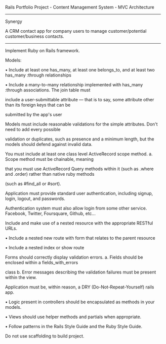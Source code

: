 Rails Portfolio Project - Content Management System - MVC Architecture

_________________________________________________________________________

Synergy

A CRM contact app for company users to manage customer/potential customer/business contacts.

______________________________________________________________________________________________

Implement Ruby on Rails framework.

Models:

• Include at least one has_many, at least one belongs_to, and at least two has_many :through relationships

• Include a many-to-many relationship implemented with has_many :through associations. The join table must 

include a user-submittable attribute — that is to say, some attribute other than its foreign keys that can be 

submitted by the app's user

Models must include reasonable validations for the simple attributes. Don't need to add every possible 

validation or duplicates, such as presence and a minimum length, but the models should defend against invalid data.

You must include at least one class level ActiveRecord scope method. a. Scope method must be chainable, meaning 

that you must use ActiveRecord Query methods within it (such as .where and .order) rather than native ruby methods 

(such as #find_all or #sort).

Application must provide standard user authentication, including signup, login, logout, and passwords.

Authentication system must also allow login from some other service. Facebook, Twitter, Foursquare, Github, etc...

Include and make use of a nested resource with the appropriate RESTful URLs.

• Include a nested new route with form that relates to the parent resource

• Include a nested index or show route

Forms should correctly display validation errors. a. Fields should be enclosed within a fields_with_errors 

class b. Error messages describing the validation failures must be present within the view.

Application must be, within reason, a DRY (Do-Not-Repeat-Yourself) rails app.

• Logic present in controllers should be encapsulated as methods in your models.

• Views should use helper methods and partials when appropriate.

• Follow patterns in the Rails Style Guide and the Ruby Style Guide.

Do not use scaffolding to build project. 